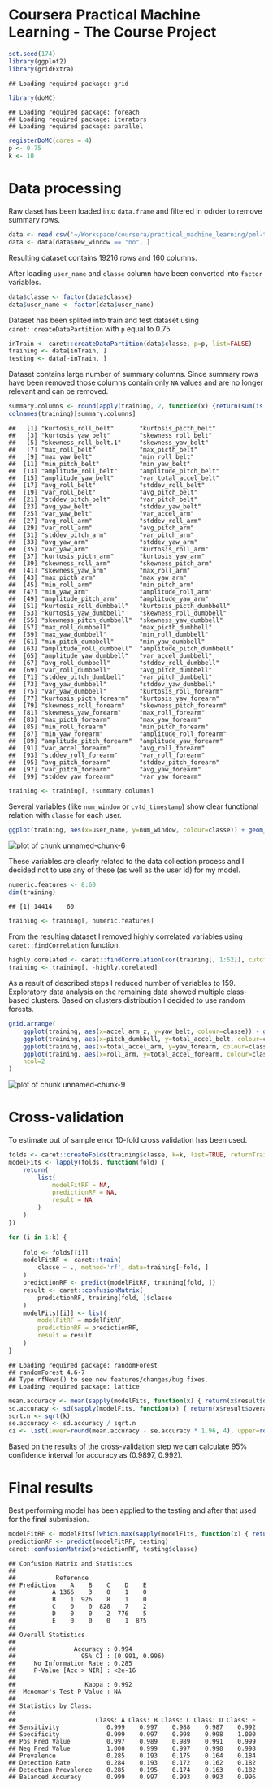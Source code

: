 # Coursera Practical Machine Learning - The Course Project



```r
set.seed(174)
library(ggplot2)
library(gridExtra)
```

```
## Loading required package: grid
```

```r
library(doMC)
```

```
## Loading required package: foreach
## Loading required package: iterators
## Loading required package: parallel
```

```r
registerDoMC(cores = 4)
p <- 0.75
k <- 10
```

# Data processing

Raw daset has been loaded into `data.frame` and filtered in odrder to remove summary rows. 


```r
data <- read.csv('~/Workspace/coursera/practical_machine_learning/pml-training.csv', as.is=TRUE, na.strings=c('', NA))
data <- data[data$new_window == "no", ]
```

Resulting dataset contains 19216 rows and 160 columns.

After loading `user_name` and `classe` column have been converted into `factor` variables. 


```r
data$classe <- factor(data$classe)
data$user_name <- factor(data$user_name)
```

Dataset has been splited into train and test dataset using `caret::createDataPartition` with `p` equal to 0.75.


```r
inTrain <- caret::createDataPartition(data$classe, p=p, list=FALSE)
training <- data[inTrain, ]
testing <- data[-inTrain, ]
```


Dataset contains large number of summary columns. Since summary rows have been removed those columns contain only `NA` values and are no longer relevant and can be removed.


```r
summary.columns <- round(apply(training, 2, function(x) {return(sum(is.na(x)/dim(training)[1]))}), 2) == 1.0
colnames(training)[summary.columns]
```

```
##   [1] "kurtosis_roll_belt"       "kurtosis_picth_belt"     
##   [3] "kurtosis_yaw_belt"        "skewness_roll_belt"      
##   [5] "skewness_roll_belt.1"     "skewness_yaw_belt"       
##   [7] "max_roll_belt"            "max_picth_belt"          
##   [9] "max_yaw_belt"             "min_roll_belt"           
##  [11] "min_pitch_belt"           "min_yaw_belt"            
##  [13] "amplitude_roll_belt"      "amplitude_pitch_belt"    
##  [15] "amplitude_yaw_belt"       "var_total_accel_belt"    
##  [17] "avg_roll_belt"            "stddev_roll_belt"        
##  [19] "var_roll_belt"            "avg_pitch_belt"          
##  [21] "stddev_pitch_belt"        "var_pitch_belt"          
##  [23] "avg_yaw_belt"             "stddev_yaw_belt"         
##  [25] "var_yaw_belt"             "var_accel_arm"           
##  [27] "avg_roll_arm"             "stddev_roll_arm"         
##  [29] "var_roll_arm"             "avg_pitch_arm"           
##  [31] "stddev_pitch_arm"         "var_pitch_arm"           
##  [33] "avg_yaw_arm"              "stddev_yaw_arm"          
##  [35] "var_yaw_arm"              "kurtosis_roll_arm"       
##  [37] "kurtosis_picth_arm"       "kurtosis_yaw_arm"        
##  [39] "skewness_roll_arm"        "skewness_pitch_arm"      
##  [41] "skewness_yaw_arm"         "max_roll_arm"            
##  [43] "max_picth_arm"            "max_yaw_arm"             
##  [45] "min_roll_arm"             "min_pitch_arm"           
##  [47] "min_yaw_arm"              "amplitude_roll_arm"      
##  [49] "amplitude_pitch_arm"      "amplitude_yaw_arm"       
##  [51] "kurtosis_roll_dumbbell"   "kurtosis_picth_dumbbell" 
##  [53] "kurtosis_yaw_dumbbell"    "skewness_roll_dumbbell"  
##  [55] "skewness_pitch_dumbbell"  "skewness_yaw_dumbbell"   
##  [57] "max_roll_dumbbell"        "max_picth_dumbbell"      
##  [59] "max_yaw_dumbbell"         "min_roll_dumbbell"       
##  [61] "min_pitch_dumbbell"       "min_yaw_dumbbell"        
##  [63] "amplitude_roll_dumbbell"  "amplitude_pitch_dumbbell"
##  [65] "amplitude_yaw_dumbbell"   "var_accel_dumbbell"      
##  [67] "avg_roll_dumbbell"        "stddev_roll_dumbbell"    
##  [69] "var_roll_dumbbell"        "avg_pitch_dumbbell"      
##  [71] "stddev_pitch_dumbbell"    "var_pitch_dumbbell"      
##  [73] "avg_yaw_dumbbell"         "stddev_yaw_dumbbell"     
##  [75] "var_yaw_dumbbell"         "kurtosis_roll_forearm"   
##  [77] "kurtosis_picth_forearm"   "kurtosis_yaw_forearm"    
##  [79] "skewness_roll_forearm"    "skewness_pitch_forearm"  
##  [81] "skewness_yaw_forearm"     "max_roll_forearm"        
##  [83] "max_picth_forearm"        "max_yaw_forearm"         
##  [85] "min_roll_forearm"         "min_pitch_forearm"       
##  [87] "min_yaw_forearm"          "amplitude_roll_forearm"  
##  [89] "amplitude_pitch_forearm"  "amplitude_yaw_forearm"   
##  [91] "var_accel_forearm"        "avg_roll_forearm"        
##  [93] "stddev_roll_forearm"      "var_roll_forearm"        
##  [95] "avg_pitch_forearm"        "stddev_pitch_forearm"    
##  [97] "var_pitch_forearm"        "avg_yaw_forearm"         
##  [99] "stddev_yaw_forearm"       "var_yaw_forearm"
```

```r
training <- training[, !summary.columns]
```

Several variables (like `num_window` or `cvtd_timestamp`) show clear functional relation with `classe` for each user. 


```r
ggplot(training, aes(x=user_name, y=num_window, colour=classe)) + geom_point()
```

![plot of chunk unnamed-chunk-6](figure/unnamed-chunk-6.png) 

These variables are clearly related to the data collection process and I decided not to use any of these (as well as the user id) for my model.


```r
numeric.features <- 8:60
dim(training)
```

```
## [1] 14414    60
```

```r
training <- training[, numeric.features]
```

From the resulting dataset I removed highly correlated variables using `caret::findCorrelation` function.


```r
highly.corelated <- caret::findCorrelation(cor(training[, 1:52]), cutoff=0.8)
training <- training[, -highly.corelated]
```

As a result of described steps I reduced number of variables to 159.
Exploratory data analysis on the remaining data showed multiple class-based clusters. Based on clusters distribution I decided to use random forests.


```r
grid.arrange(
    ggplot(training, aes(x=accel_arm_z, y=yaw_belt, colour=classe)) + geom_point(),
    ggplot(training, aes(x=pitch_dumbbell, y=total_accel_belt, colour=classe)) + geom_point(),
    ggplot(training, aes(x=total_accel_arm, y=yaw_forearm, colour=classe)) + geom_point(),
    ggplot(training, aes(x=roll_arm, y=total_accel_forearm, colour=classe)) + geom_point(),
    ncol=2
)
```

![plot of chunk unnamed-chunk-9](figure/unnamed-chunk-9.png) 

# Cross-validation

To estimate out of sample error 10-fold cross validation has been used.


```r
folds <- caret::createFolds(training$classe, k=k, list=TRUE, returnTrain=FALSE)
modelFits <- lapply(folds, function(fold) {
    return(
        list(
            modelFitRF = NA,
            predictionRF = NA,
            result = NA
        )
    )
})

for (i in 1:k) {
    
    fold <- folds[[i]]
    modelFitRF <- caret::train(
        classe ~ ., method='rf', data=training[-fold, ]
    )
    predictionRF <- predict(modelFitRF, training[fold, ])
    result <- caret::confusionMatrix(
        predictionRF, training[fold, ]$classe
    )
    modelFits[[i]] <- list(
        modelFitRF = modelFitRF,
        predictionRF = predictionRF,
        result = result
    )
}
```

```
## Loading required package: randomForest
## randomForest 4.6-7
## Type rfNews() to see new features/changes/bug fixes.
## Loading required package: lattice
```

```r
mean.accuracy <- mean(sapply(modelFits, function(x) { return(x$result$overall[[1]]) }))
sd.accuracy <- sd(sapply(modelFits, function(x) { return(x$result$overall[[1]]) }))
sqrt.n <- sqrt(k)
se.accuracy <- sd.accuracy / sqrt.n
ci <- list(lower=round(mean.accuracy - se.accuracy * 1.96, 4), upper=round(mean.accuracy + se.accuracy * 1.96, 4))
```

Based on the results of the cross-validation step we can calculate 95% confidence interval for accuracy as (0.9897, 0.992).


# Final results

Best performing model has been applied to the testing and after that used for the final submission.


```r
modelFitRF <- modelFits[[which.max(sapply(modelFits, function(x) { return(x$result$overall[[1]]) }))]]$modelFitRF
predictionRF <- predict(modelFitRF, testing)
caret::confusionMatrix(predictionRF, testing$classe)
```

```
## Confusion Matrix and Statistics
## 
##           Reference
## Prediction    A    B    C    D    E
##          A 1366    3    0    1    0
##          B    1  926    8    1    0
##          C    0    0  828    7    2
##          D    0    0    2  776    5
##          E    0    0    0    1  875
## 
## Overall Statistics
##                                         
##                Accuracy : 0.994         
##                  95% CI : (0.991, 0.996)
##     No Information Rate : 0.285         
##     P-Value [Acc > NIR] : <2e-16        
##                                         
##                   Kappa : 0.992         
##  Mcnemar's Test P-Value : NA            
## 
## Statistics by Class:
## 
##                      Class: A Class: B Class: C Class: D Class: E
## Sensitivity             0.999    0.997    0.988    0.987    0.992
## Specificity             0.999    0.997    0.998    0.998    1.000
## Pos Pred Value          0.997    0.989    0.989    0.991    0.999
## Neg Pred Value          1.000    0.999    0.997    0.998    0.998
## Prevalence              0.285    0.193    0.175    0.164    0.184
## Detection Rate          0.284    0.193    0.172    0.162    0.182
## Detection Prevalence    0.285    0.195    0.174    0.163    0.182
## Balanced Accuracy       0.999    0.997    0.993    0.993    0.996
```

